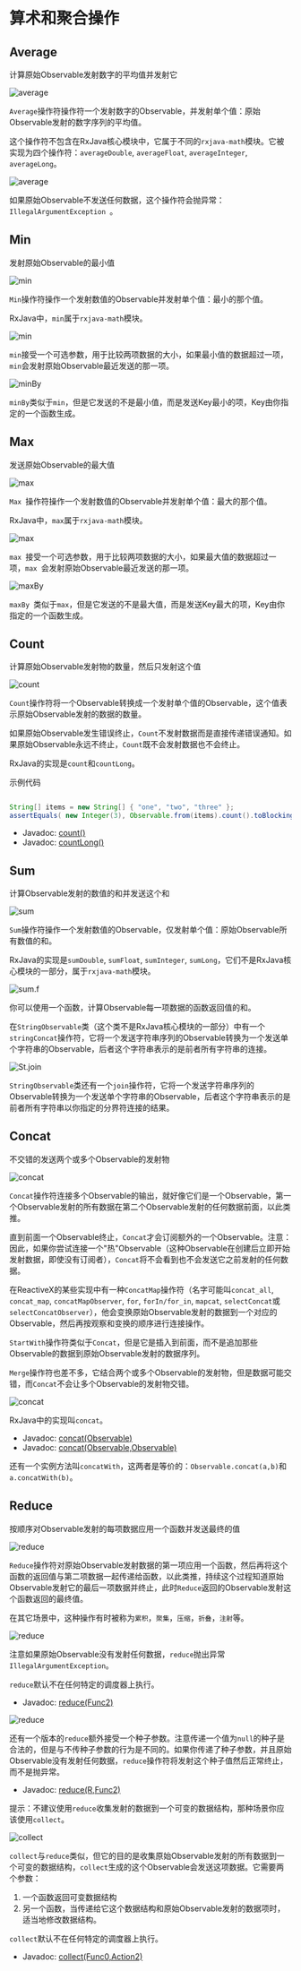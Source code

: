 # 算术和聚合操作

## Average

计算原始Observable发射数字的平均值并发射它

![average](../images/operators/average.c.png)

`Average`操作符操作符一个发射数字的Observable，并发射单个值：原始Observable发射的数字序列的平均值。

这个操作符不包含在RxJava核心模块中，它属于不同的`rxjava-math`模块。它被实现为四个操作符：`averageDouble`, `averageFloat`, `averageInteger`, `averageLong`。

![average](../images/operators/average.f.png)

如果原始Observable不发送任何数据，这个操作符会抛异常：`IllegalArgumentException `。


## Min

发射原始Observable的最小值

![min](../images/operators/min.c.png)

`Min`操作符操作一个发射数值的Observable并发射单个值：最小的那个值。

RxJava中，`min`属于`rxjava-math`模块。

![min](../images/operators/min.png)

`min`接受一个可选参数，用于比较两项数据的大小，如果最小值的数据超过一项，`min`会发射原始Observable最近发送的那一项。

![minBy](../images/operators/minBy.png)

`minBy`类似于`min`，但是它发送的不是最小值，而是发送Key最小的项，Key由你指定的一个函数生成。

## Max

发送原始Observable的最大值

![max](../images/operators/max.c.png)

`Max `操作符操作一个发射数值的Observable并发射单个值：最大的那个值。

RxJava中，`max`属于`rxjava-math`模块。

![max](../images/operators/max.png)

`max `接受一个可选参数，用于比较两项数据的大小，如果最大值的数据超过一项，`max `会发射原始Observable最近发送的那一项。

![maxBy](../images/operators/maxBy.png)

`maxBy `类似于`max`，但是它发送的不是最大值，而是发送Key最大的项，Key由你指定的一个函数生成。

## Count

计算原始Observable发射物的数量，然后只发射这个值

![count](../images/operators/count.c.png)

`Count`操作符将一个Observable转换成一个发射单个值的Observable，这个值表示原始Observable发射的数据的数量。

如果原始Observable发生错误终止，`Count`不发射数据而是直接传递错误通知。如果原始Observable永远不终止，`Count`既不会发射数据也不会终止。

RxJava的实现是`count`和`countLong`。

示例代码

```java

String[] items = new String[] { "one", "two", "three" };
assertEquals( new Integer(3), Observable.from(items).count().toBlocking().single() );

```

* Javadoc: [count()](http://reactivex.io/RxJava/javadoc/rx/Observable.html#count())
* Javadoc: [countLong()](http://reactivex.io/RxJava/javadoc/rx/Observable.html#countLong())


## Sum

计算Observable发射的数值的和并发送这个和

![sum](../images/operators/sum.c.png)

`Sum`操作符操作一个发射数值的Observable，仅发射单个值：原始Observable所有数值的和。

RxJava的实现是`sumDouble`, `sumFloat`, `sumInteger`, `sumLong`，它们不是RxJava核心模块的一部分，属于`rxjava-math`模块。

![sum.f](../images/operators/sum.f.png)

你可以使用一个函数，计算Observable每一项数据的函数返回值的和。

在`StringObservable`类（这个类不是RxJava核心模块的一部分）中有一个`stringConcat`操作符，它将一个发送字符串序列的Observable转换为一个发送单个字符串的Observable，后者这个字符串表示的是前者所有字符串的连接。

![St.join](../images/operators/St.join.png)

`StringObservable`类还有一个`join`操作符，它将一个发送字符串序列的Observable转换为一个发送单个字符串的Observable，后者这个字符串表示的是前者所有字符串以你指定的分界符连接的结果。


## Concat

不交错的发送两个或多个Observable的发射物

![concat](../images/operators/concat.c.png)

`Concat`操作符连接多个Observable的输出，就好像它们是一个Observable，第一个Observable发射的所有数据在第二个Observable发射的任何数据前面，以此类推。

直到前面一个Observable终止，`Concat`才会订阅额外的一个Observable。注意：因此，如果你尝试连接一个"热"Observable（这种Observable在创建后立即开始发射数据，即使没有订阅者），`Concat`将不会看到也不会发送它之前发射的任何数据。

在ReactiveX的某些实现中有一种`ConcatMap`操作符（名字可能叫`concat_all`, `concat_map`, `concatMapObserver`, `for`, `forIn/for_in`, `mapcat`, `selectConcat`或`selectConcatObserver`），他会变换原始Observable发射的数据到一个对应的Observable，然后再按观察和变换的顺序进行连接操作。

`StartWith`操作符类似于`Concat`，但是它是插入到前面，而不是追加那些Observable的数据到原始Observable发射的数据序列。

`Merge`操作符也差不多，它结合两个或多个Observable的发射物，但是数据可能交错，而`Concat`不会让多个Observable的发射物交错。

![concat](../images/operators/concat.png)

RxJava中的实现叫`concat`。

* Javadoc: [concat(Observable<Observable>)](http://reactivex.io/RxJava/javadoc/rx/Observable.html#concat(rx.Observable))
* Javadoc: [concat(Observable,Observable) ](http://reactivex.io/RxJava/javadoc/rx/Observable.html#concat(rx.Observable,%20rx.Observable))

还有一个实例方法叫`concatWith`，这两者是等价的：`Observable.concat(a,b)`和`a.concatWith(b)`。


## Reduce

按顺序对Observable发射的每项数据应用一个函数并发送最终的值

![reduce](../images/operators/reduce.c.png)

`Reduce`操作符对原始Observable发射数据的第一项应用一个函数，然后再将这个函数的返回值与第二项数据一起传递给函数，以此类推，持续这个过程知道原始Observable发射它的最后一项数据并终止，此时`Reduce`返回的Observable发射这个函数返回的最终值。

在其它场景中，这种操作有时被称为`累积`，`聚集`，`压缩`，`折叠`，`注射`等。

![reduce](../images/operators/reduce.png)

注意如果原始Observable没有发射任何数据，`reduce`抛出异常`IllegalArgumentException`。

`reduce`默认不在任何特定的调度器上执行。

* Javadoc: [reduce(Func2)](http://reactivex.io/RxJava/javadoc/rx/Observable.html#reduce(rx.functions.Func2))

![reduce](../images/operators/reduceSeed.png)

还有一个版本的`reduce`额外接受一个种子参数。注意传递一个值为`null`的种子是合法的，但是与不传种子参数的行为是不同的。如果你传递了种子参数，并且原始Observable没有发射任何数据，`reduce`操作符将发射这个种子值然后正常终止，而不是抛异常。

* Javadoc: [reduce(R,Func2)](http://reactivex.io/RxJava/javadoc/rx/Observable.html#reduce(R,%20rx.functions.Func2))

提示：不建议使用`reduce`收集发射的数据到一个可变的数据结构，那种场景你应该使用`collect`。

![collect](../images/operators/collect.png)

`collect`与`reduce`类似，但它的目的是收集原始Observable发射的所有数据到一个可变的数据结构，`collect`生成的这个Observable会发送这项数据。它需要两个参数：

1. 一个函数返回可变数据结构
2. 另一个函数，当传递给它这个数据结构和原始Observable发射的数据项时，适当地修改数据结构。

`collect`默认不在任何特定的调度器上执行。

* Javadoc: [collect(Func0,Action2)](http://reactivex.io/RxJava/javadoc/rx/Observable.html#collect(rx.functions.Func0,%20rx.functions.Action2))
